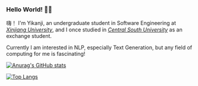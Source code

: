 ### Hello World! 👋👋

嗨！ I'm Yikanji, an undergraduate student in Software Engineering at _[Xinjiang University](http://ss.xju.edu.cn/)_, and I once studied in _[Central South University](https://cse.csu.edu.cn/)_ as an exchange student.

Currently I am interested in NLP, especially Text Generation, but any field of computing for me is fascinating!

<!-- Here are some ideas to get you started:

- 🔭 I’m currently working on ...
- 🌱 I’m currently learning ...
- 👯 I’m looking to collaborate on ...
- 🤔 I’m looking for help with ...
- 💬 Ask me about ...
- 📫 How to reach me: ...
- 😄 Pronouns: ...
- ⚡ Fun fact: ... -->

[![Anurag's GitHub stats](https://github-readme-stats.vercel.app/api?username=yikanji&show_icons=true&theme=radical)](https://github.com/yikanji)

[![Top Langs](https://github-readme-stats.vercel.app/api/top-langs/?username=yikanji&layout=compact&show_icons=true&theme=radical&langs_count=10)](https://github.com/yikanji)
